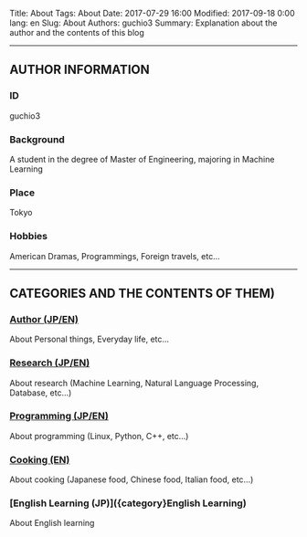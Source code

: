 Title: About
Tags: About
Date: 2017-07-29 16:00
Modified: 2017-09-18 0:00
lang: en
Slug: About
Authors: guchio3
Summary: Explanation about the author and the contents of this blog

___
## **AUTHOR INFORMATION**
### ID
guchio3
### Background
A student in the degree of Master of Engineering, majoring in Machine Learning
### Place
Tokyo
### Hobbies
American Dramas, Programmings, Foreign travels, etc...
 

___
## **CATEGORIES AND THE CONTENTS OF THEM)**
### [Author (JP/EN)]({category}Author)
About Personal things, Everyday life, etc...
### [Research (JP/EN)]({category}Research)
About research (Machine Learning, Natural Language Processing, Database, etc...)
### [Programming (JP/EN)]({category}Programming)
About programming (Linux, Python, C++, etc...)
### [Cooking (EN)]({category}Cooking)
About cooking (Japanese food, Chinese food, Italian food, etc...)
### [English Learning (JP)]({category}English Learning)
About English learning
